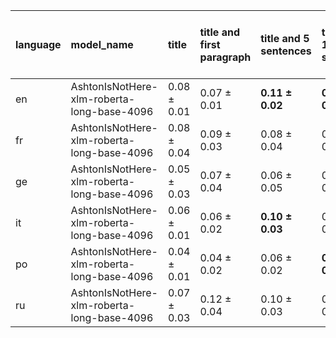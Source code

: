 | language   | model_name                                 | title           | title and first paragraph   | title and 5 sentences   | title and 10 sentences   | title and first sentence each paragraph   | raw text            |
|:-----------|:-------------------------------------------|:----------------|:----------------------------|:------------------------|:-------------------------|:------------------------------------------|:--------------------|
| en         | AshtonIsNotHere-xlm-roberta-long-base-4096 | 0.08 $\pm$ 0.01 | 0.07 $\pm$ 0.01             | **0.11 $\pm$ 0.02**     | **0.11 $\pm$ 0.04**      | 0.10 $\pm$ 0.01                           | **0.11 $\pm$ 0.00** |
| fr         | AshtonIsNotHere-xlm-roberta-long-base-4096 | 0.08 $\pm$ 0.04 | 0.09 $\pm$ 0.03             | 0.08 $\pm$ 0.04         | 0.07 $\pm$ 0.00          | **0.11 $\pm$ 0.01**                       | 0.07 $\pm$ 0.04     |
| ge         | AshtonIsNotHere-xlm-roberta-long-base-4096 | 0.05 $\pm$ 0.03 | 0.07 $\pm$ 0.04             | 0.06 $\pm$ 0.05         | 0.05 $\pm$ 0.02          | 0.08 $\pm$ 0.04                           | **0.12 $\pm$ 0.01** |
| it         | AshtonIsNotHere-xlm-roberta-long-base-4096 | 0.06 $\pm$ 0.01 | 0.06 $\pm$ 0.02             | **0.10 $\pm$ 0.03**     | 0.09 $\pm$ 0.02          | 0.08 $\pm$ 0.02                           | **0.10 $\pm$ 0.03** |
| po         | AshtonIsNotHere-xlm-roberta-long-base-4096 | 0.04 $\pm$ 0.01 | 0.04 $\pm$ 0.02             | 0.06 $\pm$ 0.02         | **0.07 $\pm$ 0.01**      | 0.06 $\pm$ 0.02                           | **0.07 $\pm$ 0.01** |
| ru         | AshtonIsNotHere-xlm-roberta-long-base-4096 | 0.07 $\pm$ 0.03 | 0.12 $\pm$ 0.04             | 0.10 $\pm$ 0.03         | 0.10 $\pm$ 0.05          | 0.12 $\pm$ 0.04                           | **0.17 $\pm$ 0.06** |